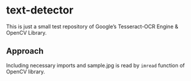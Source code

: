 # text-detector
This is just a small test repository of Google’s Tesseract-OCR Engine & OpenCV Library.

## Approach
Including necessary imports and sample.jpg is read by `imread` function of OpenCV library.